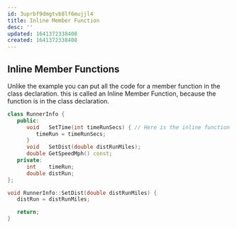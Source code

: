 ```yaml
---
id: 3uprbf9dmgtvb8lf6mujjl4
title: Inline Member Function
desc: ''
updated: 1641372338408
created: 1641372338408
---
```



## Inline Member Functions

Unlike the example you can put all the code for a member function in the class declaration. this is called an Inline Member Function, because the function is in the class declaration.

```cpp
class RunnerInfo {
   public:
      void   SetTime(int timeRunSecs) { // Here is the inline function
         timeRun = timeRunSecs;
      }
      void   SetDist(double distRunMiles);
      double GetSpeedMph() const;
   private:
      int    timeRun;
      double distRun;
};

void RunnerInfo::SetDist(double distRunMiles) {
   distRun = distRunMiles;

   return;
}
```
